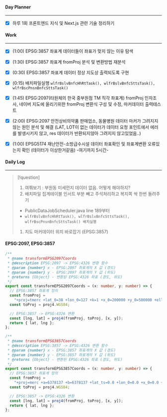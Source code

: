
#### Day Planner
---
- [x] 하루 1회 프론트엔드 지식 및 Next.js 관련 기술 정리하기


#### Work
---
- [x] (1:00) EPSG:3857 좌표계 데이터들이 좌표가 맞지 않는 이유 탐색
- [x] (1:30) EPSG:3857 좌표계 fromProj 분석 및 변환방법 재분석
- [x] (0:30) EPSG:3857 좌표계 데이터 정상 지도상 출력되도록 구현
- [x] (0:15) 배치파일실행 `wlfrBslvBnfcHhRtTask(), wlfrBslvBnfcSttsTask(), wlfrBscPnsnBnfcSttsTask()`
- [x] (1:45) EPSG:2097(타원체의 한국 중부원점 TM 직각 좌표계) fromProj 인자조사, 네이버 지도에 올리기위한 fromProj 변환식 구성 및 수정, 마커데이터 출력테스트 
- [x] (2:00) EPSG:2097 안전상비의약품 판매업소, 동물병원 데이터 마커가 그려지지 않는 원인 분석 및 해결 (LAT, LOT이 없는 데이터가 데이터 요청 포인트에서 에러를 발생시키지 않고, res 데이터가 반환되지않아 그려지지 않고있었음..)
- [x] (1:00) EPSG5174 재난안전-소방급수시설 데이터 좌표확인 및 좌표계변환 오류있는지 확인 (데이터가 이상한거같음)
-여기까지 5시간- 


#### Daily Log
---
> [!question]
> 1. 여쭤보기 : 부원동 미세먼지 데이터 없음. 어떻게 해야하지?
> 2. 배치파일 집계테이블 인서트 부분 빼고 주석처리하고 복지쪽 싹 한번 돌려주기
> 	- PublicDataJobScheduler.java line 189부터
> 	- `wlfrBslvBnfcHhRtTask(), wlfrBslvBnfcSttsTask(), wlfrBscPnsnBnfcSttsTask() 배치실행`
> 1. 지도 마커데이터 위치 바로잡기 (EPSG:3857)


#### EPSG:2097, EPSG:3857
```ts
/**
 * @name transformEPSG2097Coords
 * @description EPSG:2097 -> EPSG:4326 변환 함수
 * @param {number} x - EPSG:2097 좌표계의 X 값 (경도)
 * @param {number} y - EPSG:2097 좌표계의 Y 값 (위도)
 * @returns {Object} - 변환된 EPSG:4326 좌표 (경도, 위도)
 */
export const transformEPSG2097Coords = (x: number, y: number) => {
  // EPSG:3857 좌표계 정의
  const fromProj =
    "+proj=tmerc +lat_0=38 +lon_0=127 +k=1 +x_0=200000 +y_0=500000 +ellps=bessel +units=m +no_defs";
  const toProj = proj4.WGS84;

  // EPSG:3857 -> EPSG:4326 변환
  const [lng, lat] = proj4(fromProj, toProj, [x, y]);
  return { lat, lng };
};

/**
 * @name transformEPSG3857Coords
 * @description EPSG:3857 -> EPSG:4326 변환 함수
 * @param {number} x - EPSG:3857 좌표계의 X 값 (경도)
 * @param {number} y - EPSG:3857 좌표계의 Y 값 (위도)
 * @returns {Object} - 변환된 EPSG:4326 좌표 (경도, 위도)
 */
export const transformEPSG3857Coords = (x: number, y: number) => {
  // EPSG:3857 좌표계 정의
  const fromProj =
    "+proj=merc +a=6378137 +b=6378137 +lat_ts=0.0 +lon_0=0.0 +x_0=0.0 +y_0=0 +k=1.0 +units=m +nadgrids=@null +no_defs";
  const toProj = proj4.WGS84;

  // EPSG:3857 -> EPSG:4326 변환
  const [lng, lat] = proj4(fromProj, toProj, [x, y]);
  return { lat, lng };
};
```